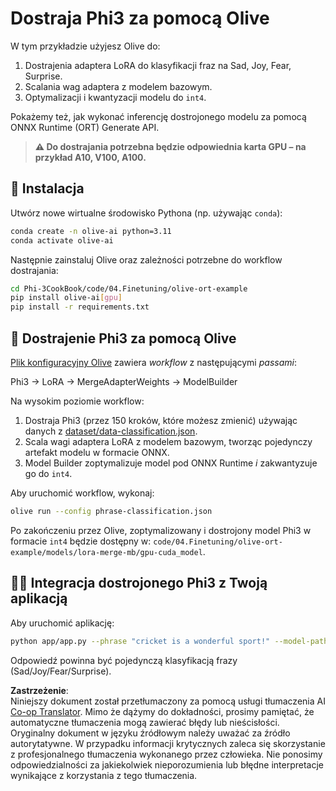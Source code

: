 <!--
CO_OP_TRANSLATOR_METADATA:
{
  "original_hash": "4164123a700fecd535d850f09506d72a",
  "translation_date": "2025-05-09T04:31:57+00:00",
  "source_file": "code/03.Finetuning/olive-ort-example/README.md",
  "language_code": "pl"
}
-->
# Dostraja Phi3 za pomocą Olive

W tym przykładzie użyjesz Olive do:

1. Dostrajenia adaptera LoRA do klasyfikacji fraz na Sad, Joy, Fear, Surprise.  
1. Scalania wag adaptera z modelem bazowym.  
1. Optymalizacji i kwantyzacji modelu do `int4`.

Pokażemy też, jak wykonać inferencję dostrojonego modelu za pomocą ONNX Runtime (ORT) Generate API.

> **⚠️ Do dostrajania potrzebna będzie odpowiednia karta GPU – na przykład A10, V100, A100.**

## 💾 Instalacja

Utwórz nowe wirtualne środowisko Pythona (np. używając `conda`):

```bash
conda create -n olive-ai python=3.11
conda activate olive-ai
```

Następnie zainstaluj Olive oraz zależności potrzebne do workflow dostrajania:

```bash
cd Phi-3CookBook/code/04.Finetuning/olive-ort-example
pip install olive-ai[gpu]
pip install -r requirements.txt
```

## 🧪 Dostrajenie Phi3 za pomocą Olive
[Plik konfiguracyjny Olive](../../../../../code/03.Finetuning/olive-ort-example/phrase-classification.json) zawiera *workflow* z następującymi *passami*:

Phi3 -> LoRA -> MergeAdapterWeights -> ModelBuilder

Na wysokim poziomie workflow:

1. Dostraja Phi3 (przez 150 kroków, które możesz zmienić) używając danych z [dataset/data-classification.json](../../../../../code/03.Finetuning/olive-ort-example/dataset/dataset-classification.json).  
1. Scala wagi adaptera LoRA z modelem bazowym, tworząc pojedynczy artefakt modelu w formacie ONNX.  
1. Model Builder zoptymalizuje model pod ONNX Runtime *i* zakwantyzuje go do `int4`.

Aby uruchomić workflow, wykonaj:

```bash
olive run --config phrase-classification.json
```

Po zakończeniu przez Olive, zoptymalizowany i dostrojony model Phi3 w formacie `int4` będzie dostępny w: `code/04.Finetuning/olive-ort-example/models/lora-merge-mb/gpu-cuda_model`.

## 🧑‍💻 Integracja dostrojonego Phi3 z Twoją aplikacją

Aby uruchomić aplikację:

```bash
python app/app.py --phrase "cricket is a wonderful sport!" --model-path models/lora-merge-mb/gpu-cuda_model
```

Odpowiedź powinna być pojedynczą klasyfikacją frazy (Sad/Joy/Fear/Surprise).

**Zastrzeżenie**:  
Niniejszy dokument został przetłumaczony za pomocą usługi tłumaczenia AI [Co-op Translator](https://github.com/Azure/co-op-translator). Mimo że dążymy do dokładności, prosimy pamiętać, że automatyczne tłumaczenia mogą zawierać błędy lub nieścisłości. Oryginalny dokument w języku źródłowym należy uważać za źródło autorytatywne. W przypadku informacji krytycznych zaleca się skorzystanie z profesjonalnego tłumaczenia wykonanego przez człowieka. Nie ponosimy odpowiedzialności za jakiekolwiek nieporozumienia lub błędne interpretacje wynikające z korzystania z tego tłumaczenia.